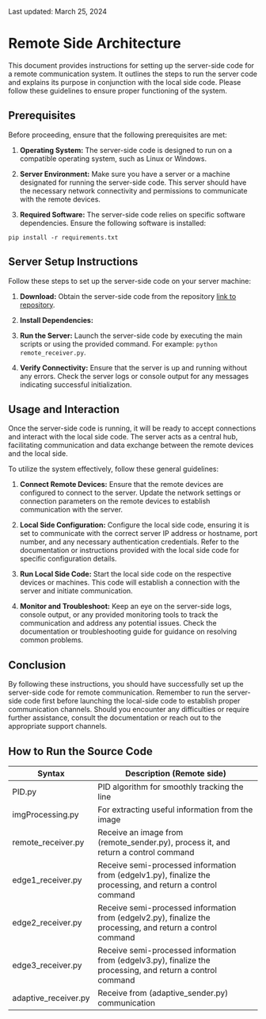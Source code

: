 
Last updated: March 25, 2024


#  Remote Side Architecture

This document provides instructions for setting up the server-side code for a remote communication system. It outlines the steps to run the server code and explains its purpose in conjunction with the local side code. Please follow these guidelines to ensure proper functioning of the system.

## Prerequisites

Before proceeding, ensure that the following prerequisites are met:

1. **Operating System:** The server-side code is designed to run on a compatible operating system, such as Linux or Windows.

2. **Server Environment:** Make sure you have a server or a machine designated for running the server-side code. This server should have the necessary network connectivity and permissions to communicate with the remote devices.

3. **Required Software:** The server-side code relies on specific software dependencies. Ensure the following software is installed:
```
pip install -r requirements.txt
```

## Server Setup Instructions

Follow these steps to set up the server-side code on your server machine:

1. **Download:** Obtain the server-side code from the repository [link to repository](https://github.com/sihsch/EC-LLC-WNCS/archive/refs/heads/main.zip).

2. **Install Dependencies:** 

3. **Run the Server:** Launch the server-side code by executing the main scripts or using the provided command. For example: `python remote_receiver.py`.

4. **Verify Connectivity:** Ensure that the server is up and running without any errors. Check the server logs or console output for any messages indicating successful initialization.

## Usage and Interaction

Once the server-side code is running, it will be ready to accept connections and interact with the local side code. The server acts as a central hub, facilitating communication and data exchange between the remote devices and the local side.

To utilize the system effectively, follow these general guidelines:

1. **Connect Remote Devices:** Ensure that the remote devices are configured to connect to the server. Update the network settings or connection parameters on the remote devices to establish communication with the server.

2. **Local Side Configuration:** Configure the local side code, ensuring it is set to communicate with the correct server IP address or hostname, port number, and any necessary authentication credentials. Refer to the documentation or instructions provided with the local side code for specific configuration details.

3. **Run Local Side Code:** Start the local side code on the respective devices or machines. This code will establish a connection with the server and initiate communication.

4. **Monitor and Troubleshoot:** Keep an eye on the server-side logs, console output, or any provided monitoring tools to track the communication and address any potential issues. Check the documentation or troubleshooting guide for guidance on resolving common problems.

## Conclusion

By following these instructions, you should have successfully set up the server-side code for remote communication. Remember to run the server-side code first before launching the local-side code to establish proper communication channels. Should you encounter any difficulties or require further assistance, consult the documentation or reach out to the appropriate support channels.


## How to Run the Source Code

| Syntax      | Description (Remote side) |
| ----------- | ----------- |
| PID.py              | PID algorithm for smoothly tracking the line       |
| imgProcessing.py    | For extracting useful information from the image         |
| remote_receiver.py  | Receive an image from (remote_sender.py), process it, and return a control command        |
| edge1_receiver.py   | Receive semi-processed information from (edgelv1.py), finalize the processing, and return a control command       |
| edge2_receiver.py   | Receive semi-processed information from (edgelv2.py), finalize the processing, and return a control command       |
| edge3_receiver.py   | Receive semi-processed information from (edgelv3.py), finalize the processing, and return a control command       |
| adaptive_receiver.py| Receive from (adaptive_sender.py) communication       |



